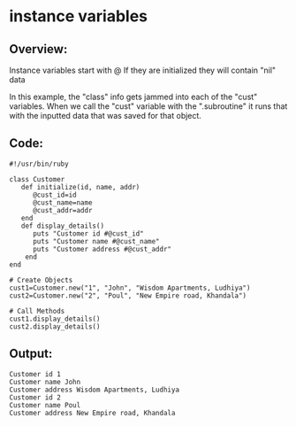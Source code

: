 # instance variables

## Overview:
Instance variables start with @
If they are initialized they will contain "nil" data

In this example, the "class" info gets jammed into each of the "cust" variables.  When we call the "cust" variable with the ".subroutine" it runs that with the inputted data that was saved for that object. 

## Code:
```
#!/usr/bin/ruby

class Customer
   def initialize(id, name, addr)
      @cust_id=id
      @cust_name=name
      @cust_addr=addr
   end
   def display_details()
      puts "Customer id #@cust_id"
      puts "Customer name #@cust_name"
      puts "Customer address #@cust_addr"
    end
end

# Create Objects
cust1=Customer.new("1", "John", "Wisdom Apartments, Ludhiya")
cust2=Customer.new("2", "Poul", "New Empire road, Khandala")

# Call Methods
cust1.display_details()
cust2.display_details()
```

## Output:
```
Customer id 1
Customer name John
Customer address Wisdom Apartments, Ludhiya
Customer id 2
Customer name Poul
Customer address New Empire road, Khandala
```
